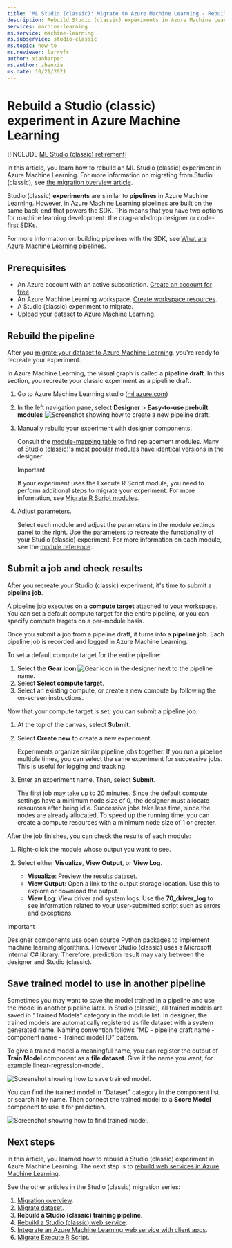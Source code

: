 ```yaml
---
title: 'ML Studio (classic): Migrate to Azure Machine Learning - Rebuild experiment'
description: Rebuild Studio (classic) experiments in Azure Machine Learning designer.
services: machine-learning
ms.service: machine-learning
ms.subservice: studio-classic
ms.topic: how-to
ms.reviewer: larryfr
author: xiaoharper
ms.author: zhanxia
ms.date: 10/21/2021
---
```


# Rebuild a Studio (classic) experiment in Azure Machine Learning

[!INCLUDE [ML Studio (classic) retirement](../../includes/machine-learning-studio-classic-deprecation.md)]

In this article, you learn how to rebuild an ML Studio (classic) experiment in Azure Machine Learning. For more information on migrating from Studio (classic), see [the migration overview article](migrate-overview.md).

Studio (classic) **experiments** are similar to **pipelines** in Azure Machine Learning. However, in Azure Machine Learning pipelines are built on the same back-end that powers the SDK. This means that you have two options for machine learning development: the drag-and-drop designer or code-first SDKs.

For more information on building pipelines with the SDK, see [What are Azure Machine Learning pipelines](concept-ml-pipelines.md).


## Prerequisites

- An Azure account with an active subscription. [Create an account for free](https://azure.microsoft.com/free/?WT.mc_id=A261C142F).
- An Azure Machine Learning workspace. [Create workspace resources](quickstart-create-resources.md).
- A Studio (classic) experiment to migrate.
- [Upload your dataset](migrate-register-dataset.md) to Azure Machine Learning.

## Rebuild the pipeline

After you [migrate your dataset to Azure Machine Learning](migrate-register-dataset.md), you're ready to recreate your experiment.

In Azure Machine Learning, the visual graph is called a **pipeline draft**. In this section, you recreate your classic experiment as a pipeline draft.

1. Go to Azure Machine Learning studio ([ml.azure.com](https://ml.azure.com))
1. In the left navigation pane, select **Designer** > **Easy-to-use prebuilt modules**
    ![Screenshot showing how to create a new pipeline draft.](./media/tutorial-designer-automobile-price-train-score/launch-designer.png)

1. Manually rebuild your experiment with designer components.
    
    Consult the [module-mapping table](migrate-overview.md#studio-classic-and-designer-component-mapping) to find replacement modules. Many of Studio (classic)'s most popular modules have identical versions in the designer.

    > [!Important]
    > If your experiment uses the Execute R Script module, you need to perform additional steps to migrate your experiment. For more information, see [Migrate R Script modules](migrate-execute-r-script.md).

1. Adjust parameters.
    
    Select each module and adjust the parameters in the module settings panel to the right. Use the parameters to recreate the functionality of your Studio (classic) experiment. For more information on each module, see the [module reference](./component-reference/component-reference.md).

## Submit a job and check results

After you recreate your Studio (classic) experiment, it's time to submit a **pipeline job**.

A pipeline job executes on a **compute target** attached to your workspace. You can set a default compute target for the entire pipeline, or you can specify compute targets on a per-module basis.

Once you submit a job from a pipeline draft, it turns into a **pipeline job**. Each pipeline job is recorded and logged in Azure Machine Learning.

To set a default compute target for the entire pipeline:
1. Select the **Gear icon** ![Gear icon in the designer](./media/tutorial-designer-automobile-price-train-score/gear-icon.png) next to the pipeline name.
1. Select **Select compute target**.
1. Select an existing compute, or create a new compute by following the on-screen instructions.

Now that your compute target is set, you can submit a pipeline job:

1. At the top of the canvas, select **Submit**.
1. Select **Create new** to create a new experiment.
    
    Experiments organize similar pipeline jobs together. If you run a pipeline multiple times, you can select the same experiment for successive jobs. This is useful for logging and tracking.
1. Enter an experiment name. Then, select **Submit**.

    The first job may take up to 20 minutes. Since the default compute settings have a minimum node size of 0, the designer must allocate resources after being idle. Successive jobs take less time, since the nodes are already allocated. To speed up the running time, you can create a compute resources with a minimum node size of 1 or greater.

After the job finishes, you can check the results of each module:

1. Right-click the module whose output you want to see.
1. Select either **Visualize**, **View Output**, or **View Log**.

    - **Visualize**: Preview the results dataset.
    - **View Output**: Open a link to the output storage location. Use this to explore or download the output. 
    - **View Log**: View driver and system logs. Use the **70_driver_log** to see information related to your user-submitted script such as errors and exceptions.

> [!IMPORTANT]
> Designer components use open source Python packages to implement machine learning algorithms. However Studio (classic) uses a Microsoft internal C# library. Therefore, prediction result may vary between the designer and Studio (classic). 


## Save trained model to use in another pipeline

Sometimes you may want to save the model trained in a pipeline and use the model in another pipeline later. In Studio (classic), all trained models are saved in "Trained Models" category in the module list. In designer, the trained models are automatically registered as file dataset with a system generated name. Naming convention follows "MD - pipeline draft name - component name - Trained model ID" pattern. 

To give a trained model a meaningful name, you can register the output of **Train Model** component as a **file dataset**. Give it the name you want, for example linear-regression-model. 

![Screenshot showing how to save trained model.](./media/migrate-rebuild-experiment/save-model.png)

You can find the trained model in "Dataset" category in the component list or search it by name. Then connect the trained model to a **Score Model** component to use it for prediction. 

![Screenshot showing how to find trained model.](./media/migrate-rebuild-experiment/search-model-in-list.png)


## Next steps

In this article, you learned how to rebuild a Studio (classic) experiment in Azure Machine Learning. The next step is to [rebuild web services in Azure Machine Learning](migrate-rebuild-web-service.md).


See the other articles in the Studio (classic) migration series:

1. [Migration overview](migrate-overview.md).
1. [Migrate dataset](migrate-register-dataset.md).
1. **Rebuild a Studio (classic) training pipeline**.
1. [Rebuild a Studio (classic) web service](migrate-rebuild-web-service.md).
1. [Integrate an Azure Machine Learning web service with client apps](migrate-rebuild-integrate-with-client-app.md).
1. [Migrate Execute R Script](migrate-execute-r-script.md).